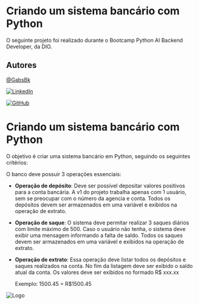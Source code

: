 
# Criando um sistema bancário com Python

O seguinte projeto foi realizado durante o Bootcamp Python AI Backend Developer, da DIO. 


## Autores

[@GabsBk](https://github.com/GabsBk)

[![LinkedIn](https://img.shields.io/badge/LinkedIn-0077B5?style=for-the-badge&logo=linkedin&logoColor=white)](https://www.linkedin.com/in/gabrielcamilo74/)

[![GitHub](https://img.shields.io/badge/GitHub-100000?style=for-the-badge&logo=github&logoColor=white)](https://github.com/GabsBk)


# Criando um sistema bancário com Python


O objetivo é criar uma sistema bancário em Python, seguindo os seguintes critérios:

O banco deve possuir 3 operações essenciais:

- **Operação de depósito**: Deve ser possível depositar valores positivos para a conta bancária. A v1 do projeto trabalha apenas com 1 usuário, sem se preocupar com o número da agencia e conta. Todos os  depósitos devem ser armazenados em uma variável e exibidos na operação de extrato.

- **Operação de saque**: O sistema deve permitar realizar 3 saques diários com limite máximo de 500. Caso o usuário não tenha, o sistema deve exibir uma mensagem informando a falta de saldo. Todos os saques devem ser armazenados em uma variável e exibidos na operação de extrato.

- **Operação de extrato**: Essa operação deve listar todos os depósitos e saques realizados na conta. No fim da listagem deve ser exibido o saldo atual da conta. Os valores deve ser exibidos no formado R$ xxx.xx

    Exemplo: 1500.45 = R$1500.45

![Logo](https://hermes.dio.me/companies/a169bb67-5f72-4289-9778-fcea58dfa19a.png)

